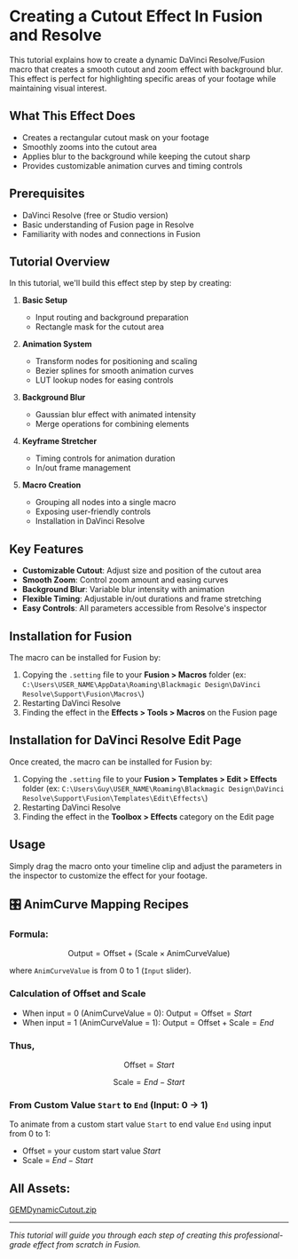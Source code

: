# Creating a Cutout Effect In Fusion and Resolve

This tutorial explains how to create a dynamic DaVinci Resolve/Fusion macro that creates a smooth cutout and zoom effect with background blur. This effect is perfect for highlighting specific areas of your footage while maintaining visual interest.

## What This Effect Does

- Creates a rectangular cutout mask on your footage
- Smoothly zooms into the cutout area
- Applies blur to the background while keeping the cutout sharp
- Provides customizable animation curves and timing controls

## Prerequisites

- DaVinci Resolve (free or Studio version)
- Basic understanding of Fusion page in Resolve
- Familiarity with nodes and connections in Fusion

## Tutorial Overview

In this tutorial, we'll build this effect step by step by creating:

1. **Basic Setup**
   - Input routing and background preparation
   - Rectangle mask for the cutout area

2. **Animation System**
   - Transform nodes for positioning and scaling
   - Bezier splines for smooth animation curves
   - LUT lookup nodes for easing controls

3. **Background Blur**
   - Gaussian blur effect with animated intensity
   - Merge operations for combining elements

4. **Keyframe Stretcher**
   - Timing controls for animation duration
   - In/out frame management

5. **Macro Creation**
   - Grouping all nodes into a single macro
   - Exposing user-friendly controls
   - Installation in DaVinci Resolve

## Key Features

- **Customizable Cutout**: Adjust size and position of the cutout area
- **Smooth Zoom**: Control zoom amount and easing curves
- **Background Blur**: Variable blur intensity with animation
- **Flexible Timing**: Adjustable in/out durations and frame stretching
- **Easy Controls**: All parameters accessible from Resolve's inspector

## Installation for Fusion

The macro can be installed for Fusion by:
1. Copying the `.setting` file to your **Fusion > Macros** folder (ex: `C:\Users\USER_NAME\AppData\Roaming\Blackmagic Design\DaVinci Resolve\Support\Fusion\Macros\`)
2. Restarting DaVinci Resolve
3. Finding the effect in the **Effects > Tools > Macros** on the Fusion page

## Installation for DaVinci Resolve Edit Page

Once created, the macro can be installed for Fusion by:
1. Copying the `.setting` file to your **Fusion > Templates > Edit > Effects** folder (ex: `C:\Users\Guy\USER_NAME\Roaming\Blackmagic Design\DaVinci Resolve\Support\Fusion\Templates\Edit\Effects\`)
2. Restarting DaVinci Resolve
3. Finding the effect in the **Toolbox > Effects** category on the Edit page

## Usage

Simply drag the macro onto your timeline clip and adjust the parameters in the inspector to customize the effect for your footage.

## 🎛️ AnimCurve Mapping Recipes

### Formula:

$$
\text{Output} = \text{Offset} + (\text{Scale} \times \text{AnimCurveValue})
$$

where `AnimCurveValue` is from 0 to 1 (`Input` slider).

### Calculation of Offset and Scale

- When input = 0 (AnimCurveValue = 0): $\text{Output} = \text{Offset} = Start$
- When input = 1 (AnimCurveValue = 1): $\text{Output} = \text{Offset} + \text{Scale} = End$

### Thus,

$$
\text{Offset} = Start
$$

$$
\text{Scale} = End - Start
$$

### From Custom Value `Start` to `End` (Input: 0 → 1)
To animate from a custom start value `Start` to end value `End` using input from 0 to 1:
- Offset = your custom start value $Start$
- Scale = $End - Start$

## All Assets:
[GEMDynamicCutout.zip](https://github.com/GuyMicciche/Tutorial-Assets/blob/main/Creating%20a%20Cutout%20Effect%20In%20Fusion%20and%20Resolve/Assets/GEMDynamicCutout.zip)

---

*This tutorial will guide you through each step of creating this professional-grade effect from scratch in Fusion.*
